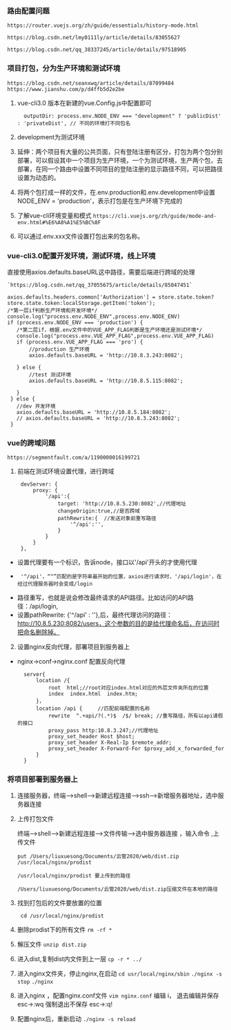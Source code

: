 ### 路由配置问题
`https://router.vuejs.org/zh/guide/essentials/history-mode.html`  

`https://blog.csdn.net/lmy0111ly/article/details/83055627`

`https://blog.csdn.net/qq_38337245/article/details/97518905`


### 项目打包，分为生产环境和测试环境

`https://blog.csdn.net/seanxwq/article/details/87099484  `
`https://www.jianshu.com/p/d4ffb5d2e2be`

1. vue-cli3.0 版本在新建的vue.Config.js中配置即可

   		 outputDir: process.env.NODE_ENV === "development" ? 'publicDist' : 'privateDist', // 不同的环境打不同包名

2. development为测试环境
3. 延伸：两个项目有大量的公共页面，只有登陆注册有区分，打包为两个包分别部署，可以假设其中一个项目为生产环境，一个为测试环境，生产两个包，去部署，在同一个路由中设置不同项目的登陆注册的显示路径不同，可以把路径设置为动态的。
4. 将两个包打成一样的文件，在.env.production和.env.development中设置NODE_ENV = 'production'，表示打包是在生产环境下完成的
5. 了解vue-cli环境变量和模式
`https://cli.vuejs.org/zh/guide/mode-and-env.html#%E6%A8%A1%E5%BC%8F`
6. 可以通过.env.xxx文件设置打包出来的包名称。	

### vue-cli3.0配置开发环境，测试环境，线上环境

直接使用axios.defaults.baseURL这中路径，需要后端进行跨域的处理

	`https://blog.csdn.net/qq_37055675/article/details/85047451`
	
	axios.defaults.headers.common['Authorization'] = store.state.token?	store.state.token:localStorage.getItem('token');
	/*第一层if判断生产环境和开发环境*/
	console.log("process.env.NODE_ENV",process.env.NODE_ENV)
	if (process.env.NODE_ENV === 'production') {
	   /*第二层if，根据.env文件中的VUE_APP_FLAG判断是生产环境还是测试环境*/
	   console.log("process.env.VUE_APP_FLAG",process.env.VUE_APP_FLAG)
	   if (process.env.VUE_APP_FLAG === 'pro') {
	       //production 生产环境
	       axios.defaults.baseURL = 'http://10.8.3.243:8082';
	
	   } else {
	       //test 测试环境
	       axios.defaults.baseURL = 'http://10.8.5.115:8082';
	
	   }
	 } else {
	   //dev 开发环境
	   axios.defaults.baseURL = 'http://10.8.5.184:8082';
	   // axios.defaults.baseURL = 'http://10.8.3.243:8082';
	 }
	 
### vue的跨域问题

	https://segmentfault.com/a/1190000016199721

1. 前端在测试环境设置代理，进行跨域

		devServer: {
	        proxy: {
	            '/api':{
	                target: 'http://10.8.5.230:8082',//代理地址
	                changeOrigin:true,//是否跨域
	                pathRewrite:{  //发送对象前重写路径
	                    '^/api':'',
	                }
	            }
	        }
	    },
 * 	设置代理要有一个标识，告诉node，接口以'/api'开头的才使用代理
 *   	'^/api'，“^”匹配的是字符串最开始的位置，axios进行请求时，'/api/login'，在经过代理服务器时会变成/login
 *    路径重写，也就是说会修改最终请求的API路径。比如访问的API路径：/api/login,
 *    设置pathRewrite: {'^/api' : ''},后，最终代理访问的路径：http://10.8.5.230:8082/users，这个参数的目的是给代理命名后，在访问时把命名删除掉。
		
2. 设置nginx反向代理，部署项目到服务器上
	 
* nginx->conf->nginx.conf  配置反向代理
  
		server{
			location /{
				root  html;//root对应index.html对应的外层文件夹所在的位置
				index  index.html  index.htm;
			}，
			location /api {     //匹配前端配置的名称
				rewrite  ^.+api/?(.*)$  /$/ break; //重写路径，所有以api请假的接口
				proxy_pass http:10.8.3.247;//代理地址
				proxy_set_header Host $host; 
				proxy_set_header X-Real-Ip $remote_addr;
				proxy_set_header X-Forward-For $proxy_add_x_forwarded_for
			}
		}
	   
### 将项目部署到服务器上
1. 连接服务器，终端-->shell-->新建远程连接-->ssh-->新增服务器地址，选中服务器连接
2. 上传打包文件

	终端-->shell-->新建远程连接-->文件传输-->选中服务器连接 ，输入命令 ,上传文件
	
	` put /Users/liuxuesong/Documents/云管2020/web/dist.zip /usr/local/nginx/prodist `
	
	  `/usr/local/nginx/prodist 要上传到的路径`
	
	`/Users/liuxuesong/Documents/云管2020/web/dist.zip压缩文件在本地的路径`
2. 找到打包后的文件要放置的位置 

		cd /usr/local/nginx/prodist

3. 删除prodist下的所有文件
	 `rm -rf *`
4.  解压文件 
	`unzip dist.zip`
	
5. 进入dist,复制dist内文件到上一层	
	`cp -r * ../`
6. 进入nginx文件夹，停止nginx,在启动
	`cd usr/local/nginx/sbin`
	`./nginx -s stop`
	`./nginx`
7. 进入nginx ，配置nginx.conf文件
  `vim nginx.conf`
  编辑 i，
  退去编辑并保存 esc->:wq
  强制退出不保存 esc->:q!
8. 配置nginx后，重新启动
	`./nginx -s reload`   	
	
	
	
	
	
	
	
	
	
	 